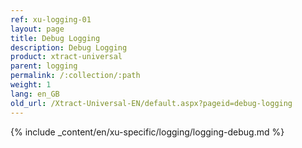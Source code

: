 ```yaml
---
ref: xu-logging-01
layout: page
title: Debug Logging
description: Debug Logging
product: xtract-universal
parent: logging
permalink: /:collection/:path
weight: 1
lang: en_GB
old_url: /Xtract-Universal-EN/default.aspx?pageid=debug-logging
---
```

{% include _content/en/xu-specific/logging/logging-debug.md %}
